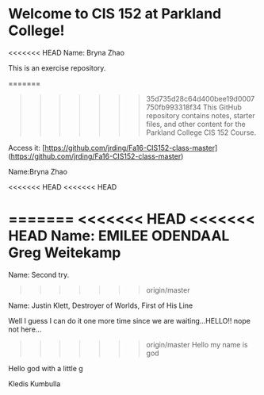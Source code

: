 # Welcome to CIS 152 at Parkland College!

<<<<<<< HEAD
Name: Bryna Zhao

This is an exercise repository.

=======
>>>>>>> 35d735d28c64d400bee19d0007750fb993318f34
This GitHub repository contains notes, starter files, and other content for the Parkland College CIS 152 Course.

Access it: [https://github.com/jrding/Fa16-CIS152-class-master] (https://github.com/jrding/Fa16-CIS152-class-master)

Name:Bryna Zhao

<<<<<<< HEAD
<<<<<<< HEAD




=======
<<<<<<< HEAD
<<<<<<< HEAD
Name:
EMILEE ODENDAAL
Greg Weitekamp
=======
Name: Second try.
>>>>>>> origin/master

Name: Justin Klett, Destroyer of Worlds, First of His Line













Well I guess I can do it one more time since we are waiting...HELLO!!
nope not here...







>>>>>>> origin/master
Hello my name is god



Hello god with a little g



























Kledis Kumbulla <!Doctype html>